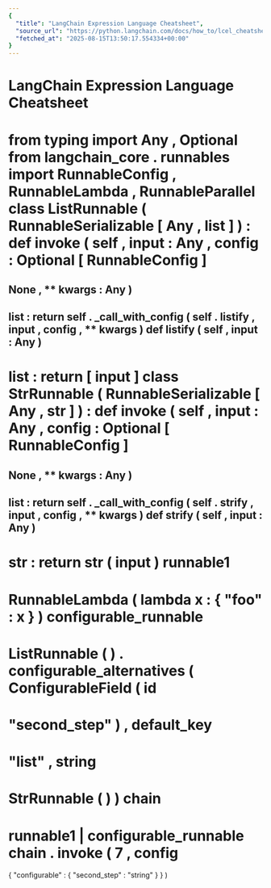 ```yaml
---
{
  "title": "LangChain Expression Language Cheatsheet",
  "source_url": "https://python.langchain.com/docs/how_to/lcel_cheatsheet/",
  "fetched_at": "2025-08-15T13:50:17.554334+00:00"
}
---
```


# LangChain Expression Language Cheatsheet

from
typing
import
Any
,
Optional
from
langchain_core
.
runnables
import
RunnableConfig
,
RunnableLambda
,
RunnableParallel
class
ListRunnable
(
RunnableSerializable
[
Any
,
list
]
)
:
def
invoke
(
self
,
input
:
Any
,
config
:
Optional
[
RunnableConfig
]
=
None
,
**
kwargs
:
Any
)
-
>
list
:
return
self
.
_call_with_config
(
self
.
listify
,
input
,
config
,
**
kwargs
)
def
listify
(
self
,
input
:
Any
)
-
>
list
:
return
[
input
]
class
StrRunnable
(
RunnableSerializable
[
Any
,
str
]
)
:
def
invoke
(
self
,
input
:
Any
,
config
:
Optional
[
RunnableConfig
]
=
None
,
**
kwargs
:
Any
)
-
>
list
:
return
self
.
_call_with_config
(
self
.
strify
,
input
,
config
,
**
kwargs
)
def
strify
(
self
,
input
:
Any
)
-
>
str
:
return
str
(
input
)
runnable1
=
RunnableLambda
(
lambda
x
:
{
"foo"
:
x
}
)
configurable_runnable
=
ListRunnable
(
)
.
configurable_alternatives
(
ConfigurableField
(
id
=
"second_step"
)
,
default_key
=
"list"
,
string
=
StrRunnable
(
)
)
chain
=
runnable1
|
configurable_runnable
chain
.
invoke
(
7
,
config
=
{
"configurable"
:
{
"second_step"
:
"string"
}
}
)
